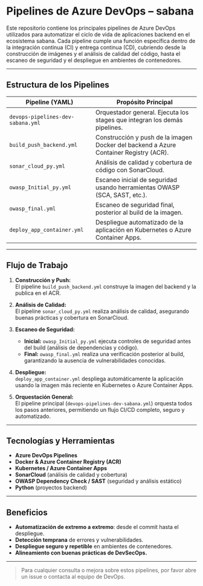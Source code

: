 # Pipelines de Azure DevOps – sabana

Este repositorio contiene los principales pipelines de Azure DevOps utilizados para automatizar el ciclo de vida de aplicaciones backend en el ecosistema sabana. Cada pipeline cumple una función específica dentro de la integración continua (CI) y entrega continua (CD), cubriendo desde la construcción de imágenes y el análisis de calidad del código, hasta el escaneo de seguridad y el despliegue en ambientes de contenedores.

---

## Estructura de los Pipelines

| Pipeline (YAML)                      | Propósito Principal                                                                    |
| ------------------------------------- | ---------------------------------------------------------------------------           |
| `devops-pipelines-dev-sabana.yml`   | Orquestador general. Ejecuta los stages que integran los demás pipelines.             |
| `build_push_backend.yml`              | Construcción y push de la imagen Docker del backend a Azure Container Registry (ACR). |
| `sonar_cloud_py.yml`                  | Análisis de calidad y cobertura de código con SonarCloud.                             |
| `owasp_Initial_py.yml`                | Escaneo inicial de seguridad usando herramientas OWASP (SCA, SAST, etc.).             |
| `owasp_final.yml`                     | Escaneo de seguridad final, posterior al build de la imagen.                          |
| `deploy_app_container.yml`            | Despliegue automatizado de la aplicación en Kubernetes o Azure Container Apps.        |

---

## Flujo de Trabajo

1. **Construcción y Push:**  
   El pipeline `build_push_backend.yml` construye la imagen del backend y la publica en el ACR.

2. **Análisis de Calidad:**  
   El pipeline `sonar_cloud_py.yml` realiza análisis de calidad, asegurando buenas prácticas y cobertura en SonarCloud.

3. **Escaneo de Seguridad:**  
   - **Inicial:** `owasp_Initial_py.yml` ejecuta controles de seguridad antes del build (análisis de dependencias y código).
   - **Final:** `owasp_final.yml` realiza una verificación posterior al build, garantizando la ausencia de vulnerabilidades conocidas.

4. **Despliegue:**  
   `deploy_app_container.yml` despliega automáticamente la aplicación usando la imagen más reciente en Kubernetes o Azure Container Apps.

5. **Orquestación General:**  
   El pipeline principal (`devops-pipelines-dev-sabana.yml`) orquesta todos los pasos anteriores, permitiendo un flujo CI/CD completo, seguro y automatizado.

---

## Tecnologías y Herramientas

- **Azure DevOps Pipelines**
- **Docker & Azure Container Registry (ACR)**
- **Kubernetes / Azure Container Apps**
- **SonarCloud** (análisis de calidad y cobertura)
- **OWASP Dependency Check / SAST** (seguridad y análisis estático)
- **Python** (proyectos backend)

---

## Beneficios

- **Automatización de extremo a extremo**: desde el commit hasta el despliegue.
- **Detección temprana** de errores y vulnerabilidades.
- **Despliegue seguro y repetible** en ambientes de contenedores.
- **Alineamiento con buenas prácticas de DevSecOps.**

---

> Para cualquier consulta o mejora sobre estos pipelines, por favor abre un issue o contacta al equipo de DevOps.
